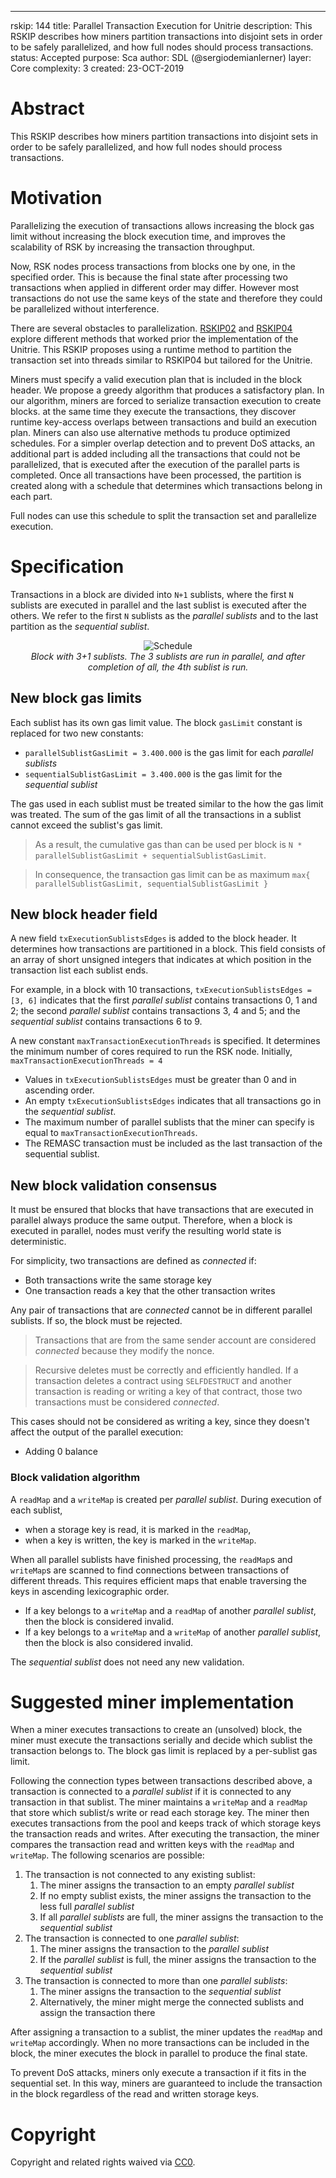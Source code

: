 ---
rskip: 144
title: Parallel Transaction Execution for Unitrie
description: This RSKIP describes how miners partition transactions into disjoint sets in order to be safely parallelized, and how full nodes should process transactions.
status: Accepted
purpose: Sca
author: SDL (@sergiodemianlerner)
layer: Core
complexity: 3
created: 23-OCT-2019

# Abstract

This RSKIP describes how miners partition transactions into disjoint sets in order to be safely parallelized, and how full nodes should process transactions.

# Motivation

Parallelizing the execution of transactions allows increasing the block gas limit without increasing the block execution time, and improves the scalability of RSK by increasing the transaction throughput.

Now, RSK nodes process transactions from blocks one by one, in the specified order. This is because the final state after processing two transactions when applied in different order may differ. However most transactions do not use the same keys of the state and therefore they could be parallelized without interference.

There are several obstacles to parallelization. [RSKIP02](RSKIP02) and [RSKIP04](RSKIP04) explore different methods that worked prior the implementation of the Unitrie. This RSKIP proposes using a runtime method to partition the transaction set into threads similar to RSKIP04 but tailored for the Unitrie.

Miners must specify a valid execution plan that is included in the block header. We propose a greedy algorithm that produces a satisfactory plan. In our algorithm, miners are forced to serialize transaction execution to create blocks. at the same time they execute the transactions, they discover runtime key-access overlaps between transactions and build an execution plan. Miners can also use alternative methods tu produce optimized schedules. For a simpler overlap detection and to prevent DoS attacks, an additional part is added including all the transactions that could not be parallelized, that is executed after the execution of the parallel parts is completed. Once all transactions have been processed, the partition is created along with a schedule that determines which transactions belong in each part.

Full nodes can use this schedule to split the transaction set and parallelize execution.

# Specification

Transactions in a block are divided into `N+1` sublists, where the first `N` sublists are executed in parallel and the last sublist is executed after the others. We refer to the first `N` sublists as the _parallel sublists_ and to the last partition as the _sequential sublist_.

<p align="middle">
  <img src="./RSKIP144/schedule.png" alt="Schedule" /><br />
  <em>Block with 3+1 sublists. The 3 sublists are run in parallel, and after completion of all, the 4th sublist is run.</em>
</p>

## New block gas limits

Each sublist has its own gas limit value. The block `gasLimit` constant is replaced for two new constants:
- `parallelSublistGasLimit = 3.400.000` is the gas limit for each _parallel sublists_
- `sequentialSublistGasLimit = 3.400.000` is the gas limit for the _sequential sublist_

The gas used in each sublist must be treated similar to the how the gas limit was treated. The sum of the gas limit of all the transactions in a sublist cannot exceed the sublist's gas limit.

> As a result, the cumulative gas than can be used per block is `N * parallelSublistGasLimit + sequentialSublistGasLimit`.

> In consequence, the transaction gas limit can be as maximum `max{ parallelSublistGasLimit, sequentialSublistGasLimit }`

## New block header field

A new field `txExecutionSublistsEdges` is added to the block header. It determines how transactions are partitioned in a block. This field consists of an array of short unsigned integers that indicates at which position in the transaction list each sublist ends.

For example, in a block with 10 transactions, `txExecutionSublistsEdges = [3, 6]` indicates that the first _parallel sublist_ contains transactions 0, 1 and 2; the second _parallel sublist_ contains transactions 3, 4 and 5; and the _sequential sublist_ contains transactions 6 to 9.

A new constant `maxTransactionExecutionThreads` is specified. It determines the minimum number of cores required to run the RSK node. Initially, `maxTransactionExecutionThreads = 4`

- Values in `txExecutionSublistsEdges` must be greater than 0 and in ascending order.
- An empty `txExecutionSublistsEdges` indicates that all transactions go in the _sequential sublist_.
- The maximum number of parallel sublists that the miner can specify is equal to `maxTransactionExecutionThreads`.
- The REMASC transaction must be included as the last transaction of the sequential sublist.

## New block validation consensus

It must be ensured that blocks that have transactions that are executed in parallel always produce the same output. Therefore, when a block is executed in parallel, nodes must verify the resulting world state is deterministic.

For simplicity, two transactions are defined as _connected_ if:
- Both transactions write the same storage key
- One transaction reads a key that the other transaction writes

Any pair of transactions that are _connected_ cannot be in different parallel sublists. If so, the block must be rejected.

> Transactions that are from the same sender account are considered _connected_ because they modify the nonce.

> Recursive deletes must be correctly and efficiently handled. If a transaction deletes a contract using `SELFDESTRUCT` and another transaction is reading or writing a key of that contract, those two transactions must be considered _connected_.

This cases should not be considered as writing a key, since they doesn't affect the output of the parallel execution:
- Adding 0 balance

### Block validation algorithm

A `readMap` and a `writeMap` is created per _parallel sublist_. During execution of each sublist,
- when a storage key is read, it is marked in the `readMap`,
- when a key is written, the key is marked in the `writeMap`.

When all parallel sublists have finished processing, the `readMap`s and `writeMap`s are scanned to find connections between transactions of different threads. This requires efficient maps that enable traversing the keys in ascending lexicographic order.
- If a key belongs to a `writeMap` and a `readMap` of another _parallel sublist_, then the block is considered invalid.
- If a key belongs to a `writeMap` and a `writeMap` of another _parallel sublist_, then the block is also considered invalid.

The _sequential sublist_ does not need any new validation.

# Suggested miner implementation

When a miner executes transactions to create an (unsolved) block, the miner must execute the transactions serially and decide which sublist the transaction belongs to. The block gas limit is replaced by a per-sublist gas limit.

Following the connection types between transactions described above, a transaction is connected to a _parallel sublist_ if it is connected to any transaction in that sublist. The miner maintains a `writeMap` and a `readMap` that store which sublist/s write or read each storage key. The miner then executes transactions from the pool and keeps track of which storage keys the transaction reads and writes. After executing the transaction, the miner compares the transaction read and written keys with the `readMap` and `writeMap`. The following scenarios are possible:

1. The transaction is not connected to any existing sublist:
    1. The miner assigns the transaction to an empty _parallel sublist_
    2. If no empty sublist exists, the miner assigns the transaction to the less full _parallel sublist_
    3. If all _parallel sublists_ are full, the miner assigns the transaction to the _sequential sublist_
2. The transaction is connected to one _parallel sublist_:
    1. The miner assigns the transaction to the _parallel sublist_
    2. If the _parallel sublist_ is full, the miner assigns the transaction to the _sequential sublist_
3. The transaction is connected to more than one _parallel sublists_:
    1. The miner assigns the transaction to the _sequential sublist_
    2. Alternatively, the miner might merge the connected sublists and assign the transaction there

After assigning a transaction to a sublist, the miner updates the `readMap` and `writeMap` accordingly. When no more transactions can be included in the block, the miner executes the block in parallel to produce the final state.

To prevent DoS attacks, miners only execute a transaction if it fits in the sequential set. In this way, miners are guaranteed to include the transaction in the block regardless of the read and written storage keys.

# Copyright

Copyright and related rights waived via [CC0](https://creativecommons.org/publicdomain/zero/1.0/).
